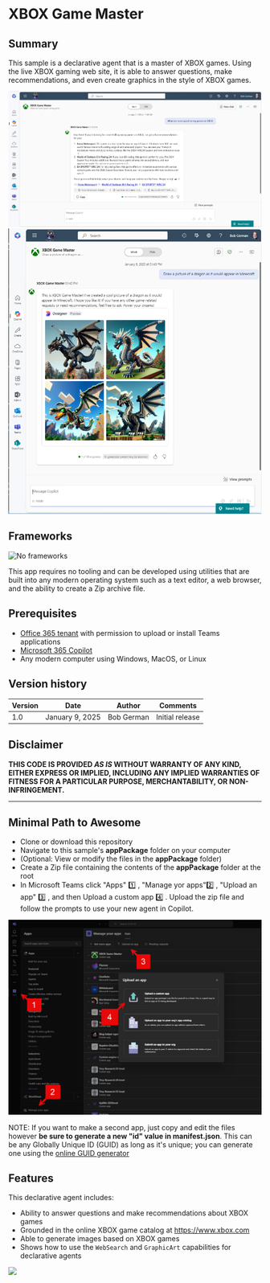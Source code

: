 # XBOX Game Master

## Summary

This sample is a declarative agent that is a master of XBOX games. Using the live XBOX gaming web site, it is able to answer questions, make recommendations, and even create graphics in the style of XBOX games.

![picture of the app recommending games](./assets/XBOX%20Game%20Master%202.png)
![picture of the app generating a simulated game image](./assets/XBOX%20Game%20Master%201.png)

## Frameworks

![No frameworks](https://img.shields.io/badge/nothing-1.00-green)

This app requires no tooling and can be developed using utilities that are built into any modern operating system such as a text editor, a web browser, and the ability to create a Zip archive file.

## Prerequisites

* [Office 365 tenant](https://dev.office.com/sharepoint/docs/spfx/set-up-your-development-environment) with permission to upload or install Teams applications
* [Microsoft 365 Copilot](https://www.microsoft.com/microsoft-365/copilot#plans)
* Any modern computer using Windows, MacOS, or Linux

## Version history

Version|Date|Author|Comments
-------|----|----|--------
1.0|January 9, 2025|Bob German|Initial release

## Disclaimer

**THIS CODE IS PROVIDED *AS IS* WITHOUT WARRANTY OF ANY KIND, EITHER EXPRESS OR IMPLIED, INCLUDING ANY IMPLIED WARRANTIES OF FITNESS FOR A PARTICULAR PURPOSE, MERCHANTABILITY, OR NON-INFRINGEMENT.**

---

## Minimal Path to Awesome

* Clone or download this repository
* Navigate to this sample's **appPackage** folder on your computer
* (Optional: View or modify the files in the **appPackage** folder)
* Create a Zip file containing the contents of the **appPackage** folder at the root
* In Microsoft Teams click "Apps" 1️⃣ , "Manage yor apps"2️⃣ , "Upload an app" 3️⃣ , and then Upload a custom app 4️⃣ . Upload the zip file and follow the prompts to use your new agent in Copilot.

![Uploading a Teams application](./assets/Upload%20Teams%20app.png)

NOTE: If you want to make a second app, just copy and edit the files however **be sure to generate a new "id" value in manifest.json**. This can be any Globally Unique ID (GUID) as long as it's unique; you can generate one using the [online GUID generator](https://guidgenerator.com/)

## Features

This declarative agent includes:

* Ability to answer questions and make recommendations about XBOX games
* Grounded in the online XBOX game catalog at https://www.xbox.com
* Able to generate images based on XBOX games
* Shows how to use the `WebSearch` and `GraphicArt` capabilities for declarative agents

<img src="https://m365-visitor-stats.azurewebsites.net/copilot-pro-dev-samples/samples/da-xbox-game-master" />